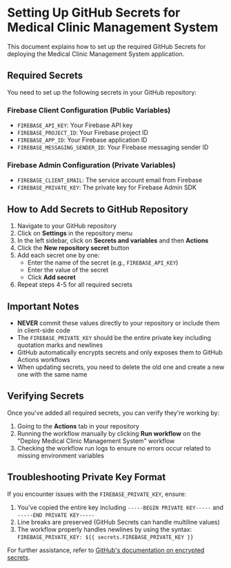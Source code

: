 # Setting Up GitHub Secrets for Medical Clinic Management System

This document explains how to set up the required GitHub Secrets for deploying the Medical Clinic Management System application.

## Required Secrets

You need to set up the following secrets in your GitHub repository:

### Firebase Client Configuration (Public Variables)
- `FIREBASE_API_KEY`: Your Firebase API key
- `FIREBASE_PROJECT_ID`: Your Firebase project ID
- `FIREBASE_APP_ID`: Your Firebase application ID
- `FIREBASE_MESSAGING_SENDER_ID`: Your Firebase messaging sender ID

### Firebase Admin Configuration (Private Variables)
- `FIREBASE_CLIENT_EMAIL`: The service account email from Firebase
- `FIREBASE_PRIVATE_KEY`: The private key for Firebase Admin SDK

## How to Add Secrets to GitHub Repository

1. Navigate to your GitHub repository
2. Click on **Settings** in the repository menu
3. In the left sidebar, click on **Secrets and variables** and then **Actions**
4. Click the **New repository secret** button
5. Add each secret one by one:
   - Enter the name of the secret (e.g., `FIREBASE_API_KEY`)
   - Enter the value of the secret
   - Click **Add secret**
6. Repeat steps 4-5 for all required secrets

## Important Notes

- **NEVER** commit these values directly to your repository or include them in client-side code
- The `FIREBASE_PRIVATE_KEY` should be the entire private key including quotation marks and newlines
- GitHub automatically encrypts secrets and only exposes them to GitHub Actions workflows
- When updating secrets, you need to delete the old one and create a new one with the same name

## Verifying Secrets

Once you've added all required secrets, you can verify they're working by:

1. Going to the **Actions** tab in your repository
2. Running the workflow manually by clicking **Run workflow** on the "Deploy Medical Clinic Management System" workflow
3. Checking the workflow run logs to ensure no errors occur related to missing environment variables

## Troubleshooting Private Key Format

If you encounter issues with the `FIREBASE_PRIVATE_KEY`, ensure:

1. You've copied the entire key including `-----BEGIN PRIVATE KEY-----` and `-----END PRIVATE KEY-----`
2. Line breaks are preserved (GitHub Secrets can handle multiline values)
3. The workflow properly handles newlines by using the syntax: `FIREBASE_PRIVATE_KEY: ${{ secrets.FIREBASE_PRIVATE_KEY }}`

For further assistance, refer to [GitHub's documentation on encrypted secrets](https://docs.github.com/en/actions/security-guides/encrypted-secrets).